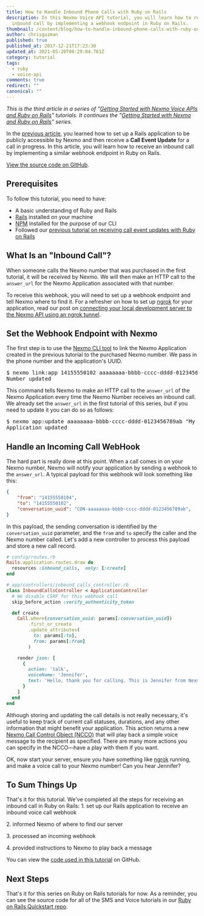 ```yaml
---
title: How to Handle Inbound Phone Calls with Ruby on Rails
description: In this Nexmo Voice API tutorial, you will learn how to receive an
  inbound call by implementing a webhook endpoint in Ruby on Rails.
thumbnail: /content/blog/how-to-handle-inbound-phone-calls-with-ruby-on-rails/voice-receive-call-ruby.png
author: chrisguzman
published: true
published_at: 2017-12-21T17:23:30
updated_at: 2021-05-20T08:29:04.761Z
category: tutorial
tags:
  - ruby
  - voice-api
comments: true
redirect: ""
canonical: ""
---
```

_This is the third article in a series of "[Getting Started with Nexmo Voice APIs and Ruby on Rails](https://www.nexmo.com/blog/2017/11/02/outbound-text-to-speech-voice-call-ruby-on-rails-dr/)" tutorials. It continues the "[Getting Started with Nexmo and Ruby on Rails](https://www.nexmo.com/blog/2017/10/16/send-sms-ruby-on-rails-dr/)" series._

In the [previous article](https://www.nexmo.com/blog/2017/12/19/receive-voice-call-events-call-progress-ruby-rails-dr/), you learned how to set up a Rails application to be publicly accessible by Nexmo and then receive a **Call Event Update** for a call in progress. In this article, you will learn how to receive an inbound call by implementing a similar webhook endpoint in Ruby on Rails.

[View the source code on GitHub](https://github.com/Nexmo/nexmo-rails-quickstart/blob/master/app/controllers/inbound_calls_controller.rb).

## Prerequisites

To follow this tutorial, you need to have:

- A basic understanding of Ruby and Rails
- [Rails](http://rubyonrails.org/) installed on your machine
- [NPM](https://www.npmjs.com/) installed for the purpose of our CLI
- Followed our [previous tutorial on receiving call event updates with Ruby on Rails](https://www.nexmo.com/blog/2017/12/19/receive-voice-call-events-call-progress-ruby-rails-dr/)

<sign-up></sign-up>



## What Is an "Inbound Call"?

When someone calls the Nexmo number that was purchased in the first tutorial, it will be received by Nexmo. We will then make an HTTP call to the `answer_url` for the Nexmo Application associated with that number.

To receive this webhook, you will need to set up a webhook endpoint and tell Nexmo where to find it. For a refresher on how to set up [ngrok](http://ngrok.io) for your application, read our post on [connecting your local development server to the Nexmo API using an ngrok tunnel](https://www.nexmo.com/blog/2017/07/04/local-development-nexmo-ngrok-tunnel-dr/).

## Set the Webhook Endpoint with Nexmo

The first step is to use the [Nexmo CLI tool](https://github.com/nexmo/nexmo-cli) to link the Nexmo Application created in the previous tutorial to the purchased Nexmo number. We pass in the phone number and the application's UUID.


 
<pre class="lang:default highlight:0 decode:true " >
$ nexmo link:app 14155550102 aaaaaaaa-bbbb-cccc-dddd-0123456789ab
Number updated
</pre> 


This command tells Nexmo to make an HTTP call to the `answer_url` of the Nexmo Application every time the Nexmo Number receives an inbound call. We already set the `answer_url` in the first tutorial of this series, but if you need to update it you can do so as follows:

<pre class="lang:default highlight:0 decode:true " >
$ nexmo app:update aaaaaaaa-bbbb-cccc-dddd-0123456789ab "My Voice App" http://abc123.ngrok.io/inbound_calls http://abc123.ngrok.io/call_events --answer_method POST --event_method POST
Application updated
</pre>

## Handle an Incoming Call WebHook

The hard part is really done at this point. When a call comes in on your Nexmo number, Nexmo will notify your application by sending a webhook to the `answer_url`. A typical payload for this webhook will look something like this:

```json
{
    "from": "14155550104",
    "to": "14155550102",
    "conversation_uuid": "CON-aaaaaaaa-bbbb-cccc-dddd-0123456789ab",
}
```

In this payload, the sending conversation is identified by the `conversation_uuid` parameter, and the `from` and `to` specify the caller and the Nexmo number called. Let's add a new controller to process this payload and store a new call record.

```ruby
# config/routes.rb
Rails.application.routes.draw do
  resources :inbound_calls,  only: [:create]
end

# app/controllers/inbound_calls_controller.rb
class InboundCallsController < ApplicationController
  # We disable CSRF for this webhook call
  skip_before_action :verify_authenticity_token

  def create
    Call.where(conversation_uuid: params[:conversation_uuid])
        .first_or_create
        .update_attributes(
          to: params[:to],
          from: params[:from]
        )

    render json: [
      {
        action: 'talk',
        voiceName: 'Jennifer',
        text: 'Hello, thank you for calling. This is Jennifer from Nexmo. Ciao.'
      }
    ]
  end
end
```

Although storing and updating the call details is not really necessary, it's useful to keep track of current call statuses, durations, and any other information that might benefit your application. This action returns a new [Nexmo Call Control Object (NCCO)](https://developer.nexmo.com/voice/voice-api/overview#ncco) that will play back a simple voice message to the recipient as specified. There are many more actions you can specify in the NCCO—have a play with them if you want.

OK, now start your server, ensure you have something like [ngrok](http://ngrok.io) running, and make a voice call to your Nexmo number! Can you hear Jennifer?

## To Sum Things Up

That's it for this tutorial. We've completed all the steps for receiving an inbound call in Ruby on Rails:
1\. set up our Rails application to receive an inbound voice call webhook 

2\. informed Nexmo of where to find our server 

3\. processed an incoming webhook 

4\. provided instructions to Nexmo to play back a message


You can view the [code used in this tutorial](https://github.com/Nexmo/nexmo-rails-quickstart/blob/master/app/controllers/inbound_calls_controller.rb) on GitHub.


## Next Steps

That's it for this series on Ruby on Rails tutorials for now. As a reminder, you can see the source code for all of the SMS and Voice tutorials in our [Ruby on Rails Quickstart repo](https://github.com/Nexmo/nexmo-rails-quickstart).
